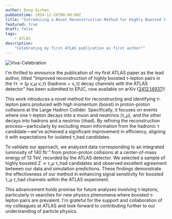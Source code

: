 ```yaml
---
author: Dong Qichen
pubDatetime: 2024-12-20T08:00:00Z
title: "Introducing a Novel Reconstruction Method for Highly Boosted τ-Lepton Pairs in ATLAS"
featured: true
draft: false
tags: 
    - ATLAS
description:
    "Celebrating my first ATLAS publication as first author!"
---
```


![Viva-Celebration](@assets/images/mu_had_paper_arxiv.png)

I'm thrilled to announce the publication of my first ATLAS paper as the lead author, titled "Improved reconstruction of highly boosted τ-lepton pairs in the ττ → (μ ν_μ ν_τ) (hadrons + ν_τ) decay channels with the ATLAS detector" has been submitted to EPJC, now available on arXiv ([2412.14937](https://arxiv.org/abs/2412.14937))!

This work introduces a novel method for reconstructing and identifying τ-lepton pairs produced with high momentum (boost) in proton-proton collisions at the Large Hadron Collider. Specifically, it focuses on events where one τ-lepton decays into a muon and neutrinos (τ_μ), and the other decays into hadrons and a neutrino (τhad). By refining the reconstruction process—particularly by excluding muon information from the hadronic τ candidate—we've achieved a significant improvement in efficiency, aligning it with expectations for isolated τ_had candidates.

To validate our approach, we analyzed data corresponding to an integrated luminosity of 140 fb⁻¹ from proton-proton collisions at a center-of-mass energy of 13 TeV, recorded by the ATLAS detector. We selected a sample of highly boosted Z → τ_μ τ_had candidates and observed excellent agreement between our data and simulation predictions. These findings demonstrate the effectiveness of our method in enhancing signal sensitivity for boosted τ_μ τ_had channels within the ATLAS experiment.

This advancement holds promise for future analyses involving τ-leptons, particularly in searches for new physics phenomena where boosted τ-lepton pairs are prevalent. I'm grateful for the support and collaboration of my colleagues at ATLAS and look forward to contributing further to our understanding of particle physics.